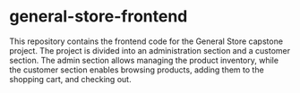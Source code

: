 # general-store-frontend

This repository contains the frontend code for the General Store capstone project. The project is divided into an administration section and a customer section. The admin section allows managing the product inventory, while the customer section enables browsing products, adding them to the shopping cart, and checking out.
